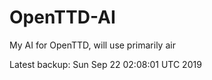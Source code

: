 # OpenTTD-AI
My AI for OpenTTD, will use primarily air

Latest backup: Sun Sep 22 02:08:01 UTC 2019

